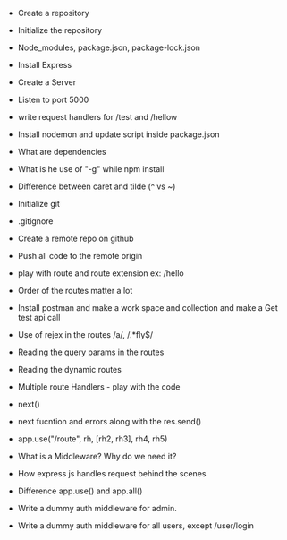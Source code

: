 - Create a repository
- Initialize  the repository
- Node_modules, package.json, package-lock.json
- Install Express
- Create a Server
- Listen to port 5000
- write request handlers for /test and /hellow
- Install nodemon and update script inside package.json
- What are dependencies
- What is he use of "-g" while npm install
- Difference between caret and  tilde (^ vs ~)

- Initialize git 
- .gitignore
- Create a remote repo on github
- Push  all code to the remote origin
- play with route and route extension ex: /hello
- Order of the routes matter a lot
- Install postman and make a work space and collection and make a Get test api call
- Use of rejex in the routes /a/,   /.*fly$/
- Reading the query params in the routes
- Reading the dynamic routes

- Multiple route Handlers - play with the code
- next()
- next fucntion and errors along with the res.send()
- app.use("/route", rh, [rh2, rh3], rh4, rh5)
- What is a Middleware? Why do we need it?
- How express js handles request behind the scenes
- Difference app.use() and app.all()
- Write a dummy auth middleware for admin.
- Write a dummy auth middleware for all users, except /user/login
